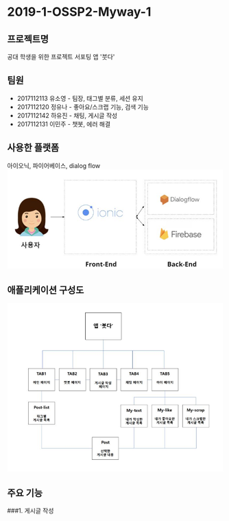 ﻿2019-1-OSSP2-Myway-1
====================

프로젝트명
----------
공대 학생을 위한 프로젝트 서포팅 앱 '붓다'

팀원
---
- 2017112113 유소영 - 팀장, 태그별 분류, 세션 유지
- 2017112120 정유나 - 좋아요/스크랩 기능, 검색 기능
- 2017112142 하유진 - 채팅, 게시글 작성
- 2017112131 이민주 - 챗봇, 에러 해결

사용한 플랫폼
------------
아이오닉, 파이어베이스, dialog flow
![platform](./image/platform.jpg)

애플리케이션 구성도
------------------
![apptable](./image/apptable.jpg)

주요 기능
---------

###1. 게시글 작성
